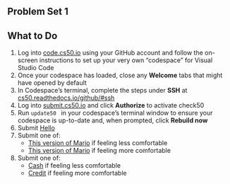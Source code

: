 ## Problem Set 1

## What to Do
1. Log into <a href="https://code.cs50.io/">code.cs50.io</a> using your GitHub account and follow the on-screen instructions to set up your very own “codespace” for Visual Studio Code
2. Once your codespace has loaded, close any **Welcome** tabs that might have opened by default
3. In Codespace’s terminal, complete the steps under **SSH** at <a href = "https://cs50.readthedocs.io/github/#ssh">cs50.readthedocs.io/github/#ssh</a>
4. Log into <a href="https://submit.cs50.io/">submit.cs50.io</a> and click **Authorize** to activate check50
5. Run ``update50 `` in your codespace’s terminal window to ensure your codespace is up-to-date and, when prompted, click **Rebuild now**
6. Submit <a href="https://cs50.harvard.edu/x/2022/psets/1/hello/">Hello</a>
7. Submit one of:
    - <a href="https://cs50.harvard.edu/x/2022/psets/1/mario/less">This version of Mario</a> if feeling less comfortable
    - <a href="https://cs50.harvard.edu/x/2022/psets/1/mario/more">This version of Mario</a> if feeling more comfortable
8. Submit one of:
    - <a href="https://cs50.harvard.edu/x/2022/psets/1/cash/">Cash</a> if feeling less comfortable
    - <a href="https://cs50.harvard.edu/x/2022/psets/1/credit/">Credit</a> if feeling more comfortable

